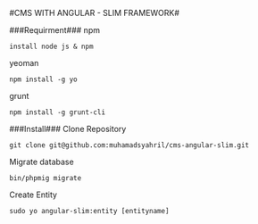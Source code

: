 #CMS WITH ANGULAR - SLIM FRAMEWORK#


###Requirment###
npm
```
install node js & npm
```
yeoman
```
npm install -g yo
```
grunt
```
npm install -g grunt-cli
```


###Install###
Clone Repository
```
git clone git@github.com:muhamadsyahril/cms-angular-slim.git
```
Migrate database
```
bin/phpmig migrate

```

Create Entity

```
sudo yo angular-slim:entity [entityname]

```
